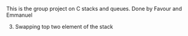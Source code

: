 This is the group project on C stacks and queues. Done by Favour and Emmanuel

3. Swapping top two element of the stack